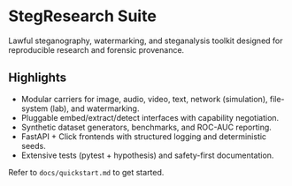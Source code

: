 # StegResearch Suite

Lawful steganography, watermarking, and steganalysis toolkit designed for reproducible research and forensic provenance.

## Highlights

- Modular carriers for image, audio, video, text, network (simulation), file-system (lab), and watermarking.
- Pluggable embed/extract/detect interfaces with capability negotiation.
- Synthetic dataset generators, benchmarks, and ROC-AUC reporting.
- FastAPI + Click frontends with structured logging and deterministic seeds.
- Extensive tests (pytest + hypothesis) and safety-first documentation.

Refer to `docs/quickstart.md` to get started.
